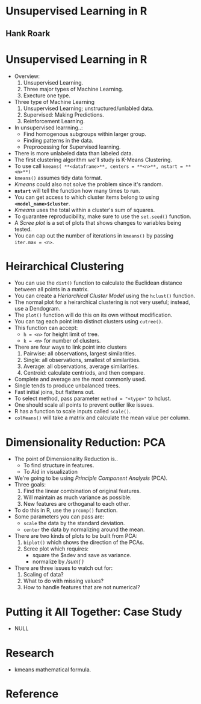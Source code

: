 # Unsupervised Learning in R
## Hank Roark

# Unsupervised Learning in R
- Overview:
	1. Unsupervised Learning.
	2. Three major types of Machine Learning.
	3. Execture one type.
- Three type of Machine Learning
	1. Unsupervised Learning; unstructured/unlabled data.
	2. Supervised: Making Predictions.
	3. Reinforcement Learning.
- In unsupervised learrning..:
	* Find homogenous subgroups within larger group.
	* Finding patterns in the data.
	* Preprocessing for Supervised learning.
- There is more unlabeled data than labeled data.
- The first clustering algorithm we'll study is K-Means Clustering.
- To use call `kmeans( **<dataframe>**, centers = **<n>**, nstart = **<n>**)`
- `kmeans()` assumes tidy data format.
- *Kmeans* could also not solve the problem since it's random.
- **`nstart`** will tell the function how many times to run.
- You can get access to which cluster items belong to using **`<model_name>$cluster`**.
- *Kmeans* uses the total within a cluster's sum of squares.
- To guarantee reproducibility, make sure to use the `set.seed()` function.
- A *Scree plot* is a set of plots that shows changes to variables being tested.
- You can cap out the number of iterations in `kmeans()` by passing `iter.max = <n>`.

# Heirarchical Clustering
- You can use the `dist()` function to calculate the Euclidean distance between all points in a matrix.
- You can create a *Heriarchical Cluster Model* using the `hclust()` function.
- The normal plot for a heirarchical clustering is not very useful; instead, use a Dendogram.
- The `plot()` function will do this on its own without modification.
- You can tag each point into distinct clusters using `cutree()`.
- This function can accept:
	* `h = <n>` for height limit of tree.
	* `k = <n>` for number of clusters.
- There are four ways to link point into clusters
	1. Pairwise: all observations, largest similarities.
	2. Single: all observations, smallest of similarities.
	3. Average: all observations, average similarities.
	4. Centroid: calculate centriods, and then compare.
- Complete and average are the most commonly used.
- Single tends to produce unbalanced trees.
- Fast initial joins, but flattens out.
- To select method, pass parameter `method = "<type>"` to hclust.
- One should scale all points to prevent outlier like issues.
- R has a function to scale inputs called `scale()`.
- `colMeans()` will take a matrix and calculate the mean value per column.

# Dimensionality Reduction: PCA
- The point of Dimensionality Reduction is..
	* To find structure in features.
	* To Aid in visualization
- We're going to be using *Principle Component Analysis* (PCA).
- Three goals:
	1. Find the linear combination of original features.
	2. Will maintain as much variance as possible.
	3. New features are orthoganal to each other.
- To do this in R, use the `prcomp()` function.
- Some parameters you can pass are:
	* `scale` the data by the standard deviation.
	* `center` the data by normalizing around the mean.
- There are two kinds of plots to be built from PCA:
	1. `biplot()` which shows the direction of the PCAs.
	2. Scree plot which requires:
		* square the <model>$sdev and save as variance.
		* normalize by <var>/sum( <var> )
- There are three issues to watch out for:
	1. Scaling of data?
	2. What to do with missing values?
	3. How to handle features that are not numerical?

# Putting it All Together: Case Study
- NULL

# Research
- kmeans mathematical formula.

# Reference
